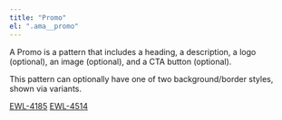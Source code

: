 ```yaml
---
title: "Promo"
el: ".ama__promo"
---
```


A Promo is a pattern that includes a heading, a description, a logo (optional), an image (optional), and a CTA button (optional).

This pattern can optionally have one of two background/border styles, shown via variants.

[EWL-4185](https://issues.ama-assn.org/browse/EWL-4185)
[EWL-4514](https://issues.ama-assn.org/browse/EWL-4514)